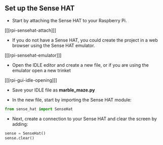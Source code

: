 ## Set up the Sense HAT

+ Start by attaching the Sense HAT to your Raspberry Pi.

[[[rpi-sensehat-attach]]]

+ If you do not have a Sense HAT, you could create the project in a web browser using the Sense HAT emulator.

[[[rpi-sensehat-emulator]]]

+ Open the IDLE editor and create a new file, or if you are using the emulator open a new trinket

[[[rpi-gui-idle-opening]]]

+ Save your IDLE file as **marble_maze.py**

+ In the new file, start by importing the Sense HAT module:

```python
from sense_hat import SenseHat
```

+ Next, create a connection to your Sense HAT and clear the screen by adding:

```python
sense = SenseHat()
sense.clear()
```
